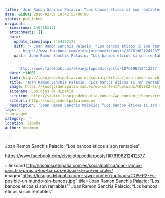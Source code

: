 ```yaml
---
title: 'Joan Ramon Sanchis Palacio: “Los bancos éticos sí son rentables”'
date: &id001 2016-02-01 18:42:55+00:00
status: published
original:
  timestamp: 1454352175
  attachments: []
  data:
    update_timestamp: 1454352175
    diff: "- Joan Ramon Sanchis Palacio: “Los bancos éticos sí son rentables”\n  \n\
      - https://www.facebook.com/elviejotopoedic/posts/1076196212412377"
    past: 'Joan Ramon Sanchis Palacio: “Los bancos éticos sí son rentables”


      https://www.facebook.com/elviejotopoedic/posts/1076196212412377'
  date: *id001
  link: http://losojosdehipatia.com.es/socialpolitica/joan-ramon-sanchis-palacio-los-bancos-eticos-si-son-rentables/
  title: 'Joan Ramon Sanchis Palacio: “Los bancos éticos sí son rentables”'
  image: https://losojosdehipatia.com.es/wp-content/uploads/COVER2-Es-posible-un-mundo-sin-bancos.jpg
  sitename: Los ojos de Hipatia
  siteicon: http://static.losojosdehipatia.com.es/wp-content/themes/resizable/images/favicon.ico
  siteurl: http://losojosdehipatia.com.es
  description: 'Joan Ramon Sanchis Palacio: “Los bancos éticos sí son rentables”'
tags:
- untagged
category: ''
location: España
author: vokimon

---
```

Joan Ramon Sanchis Palacio: “Los bancos éticos sí son rentables”

https://www.facebook.com/elviejotopoedic/posts/1076196212412377

:::linkcard http://losojosdehipatia.com.es/socialpolitica/joan-ramon-sanchis-palacio-los-bancos-eticos-si-son-rentables/ image="https://losojosdehipatia.com.es/wp-content/uploads/COVER2-Es-posible-un-mundo-sin-bancos.jpg" title='Joan Ramon Sanchis Palacio: “Los bancos éticos sí son rentables”'
    Joan Ramon Sanchis Palacio: “Los bancos éticos sí son rentables”

